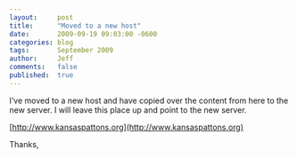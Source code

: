 ```yaml
---
layout:     post
title:      "Moved to a new host"
date:       2009-09-19 09:03:00 -0600
categories: blog
tags:       September 2009
author:     Jeff
comments:   false
published:  true
---
```

I’ve moved to a new host and have copied over the content from here to the new server. I will leave this place up and point to the new server.

[http://www.kansaspattons.org](http://www.kansaspattons.org)

Thanks,
